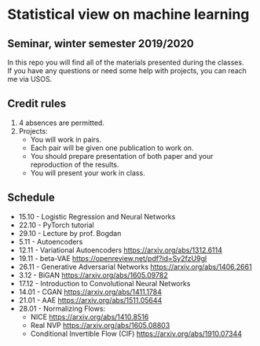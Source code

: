 # Statistical view on machine learning
## Seminar, winter semester 2019/2020
In this repo you will find all of the materials presented during the classes.\
If you have any questions or need some help with projects, you can reach me via USOS.

## Credit rules
1. 4 absences are permitted.
2. Projects:
   - You will work in pairs.
   - Each pair will be given one publication to work on.
   - You should prepare presentation of both paper and your reproduction of the results.
   - You will present your work in class.

## Schedule
* 15.10 - Logistic Regression and Neural Networks
* 22.10 - PyTorch tutorial
* 29.10 - Lecture by prof. Bogdan
* 5.11 - Autoencoders
* 12.11 - Variational Autoencoders <https://arxiv.org/abs/1312.6114>
* 19.11 - beta-VAE <https://openreview.net/pdf?id=Sy2fzU9gl>
* 26.11 - Generative Adversarial Networks <https://arxiv.org/abs/1406.2661>
* 3.12 - BiGAN <https://arxiv.org/abs/1605.09782>
* 17.12 - Introduction to Convolutional Neural Networks
* 14.01 - CGAN <https://arxiv.org/abs/1411.1784>
* 21.01 - AAE <https://arxiv.org/abs/1511.05644>
* 28.01 - Normalizing Flows:
    * NICE <https://arxiv.org/abs/1410.8516>
    * Real NVP <https://arxiv.org/abs/1605.08803>
    * Conditional Invertible Flow (CIF) <https://arxiv.org/abs/1910.07344>


